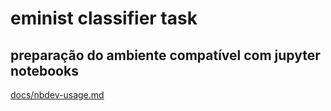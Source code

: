 # eminist classifier task

## preparação do ambiente compatível com jupyter notebooks
[docs/nbdev-usage.md](docs/nbdev-usage.md)